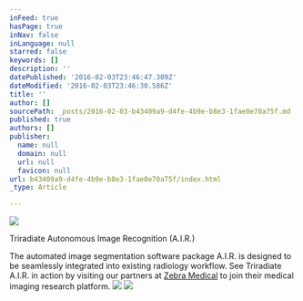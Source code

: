 ```yaml
---
inFeed: true
hasPage: true
inNav: false
inLanguage: null
starred: false
keywords: []
description: ''
datePublished: '2016-02-03T23:46:47.309Z'
dateModified: '2016-02-03T23:46:30.586Z'
title: ''
author: []
sourcePath: _posts/2016-02-03-b43409a9-d4fe-4b9e-b8e3-1fae0e70a75f.md
published: true
authors: []
publisher:
  name: null
  domain: null
  url: null
  favicon: null
url: b43409a9-d4fe-4b9e-b8e3-1fae0e70a75f/index.html
_type: Article

---
```

![](https://s3-us-west-2.amazonaws.com/the-grid-img/p/01c7b505d7f89a73da2399c56e452e3000dadbed.png)

Triradiate Autonomous Image Recognition (A.I.R.)

The automated image segmentation software package A.I.R. is designed to be seamlessly integrated into existing radiology workflow.  See Triradiate A.I.R. in action by visiting our partners at [Zebra Medical][0] to join their medical imaging research platform.
![](https://the-grid-user-content.s3-us-west-2.amazonaws.com/efa7c580-94b2-4edb-9a8b-0aa5c89be49a.png)
![](https://the-grid-user-content.s3-us-west-2.amazonaws.com/3906d894-6a0b-46ea-a6d6-0554736f1315.png)

[0]: http://www.zebra-med.com/
